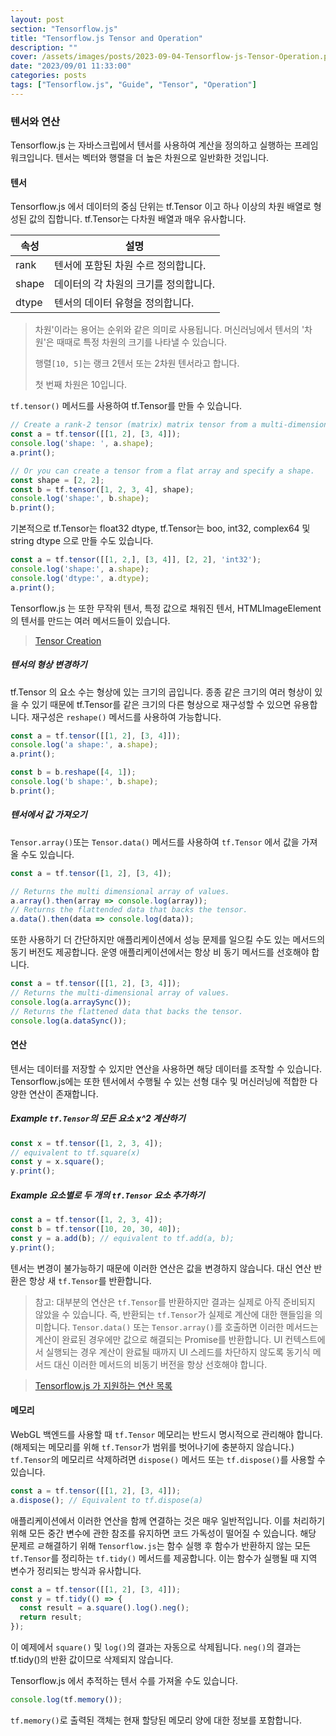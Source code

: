 ```yaml
---
layout: post
section: "Tensorflow.js"
title: "Tensorflow.js Tensor and Operation"
description: ""
cover: /assets/images/posts/2023-09-04-Tensorflow-js-Tensor-Operation.png
date: "2023/09/01 11:33:00"
categories: posts
tags: ["Tensorflow.js", "Guide", "Tensor", "Operation"]
---
```


### 텐서와 연산

Tensorflow.js 는 자바스크립에서 텐서를 사용하여 계산을 정의하고 실행하는 프레임워크입니다. 텐서는 벡터와 행렬을 더 높은 차원으로 일반화한 것입니다.

#### 텐서

Tensorflow.js 에서 데이터의 중심 단위는 tf.Tensor 이고 하나 이상의 차원 배열로 형성된 값의 집합니다. tf.Tensor는 다차원 배열과 매우 유사합니다.

| 속성 | 설명 |
| --- | ---- |
| rank | 텐서에 포함된 차원 수르 정의합니다. |
| shape | 데이터의 각 차원의 크기를 정의합니다. |
| dtype | 텐서의 데이터 유형을 정의합니다. |

> 차원'이라는 용어는 순위와 같은 의미로 사용됩니다. 머신러닝에서 텐서의 '차원'은 때때로 특정 차원의 크기를 나타낼 수 있습니다.
>
> 행렬`[10, 5]`는 랭크 2텐서 또는 2차원 텐서라고 합니다.
>
> 첫 번째 차원은 10입니다.

`tf.tensor()` 메서드를 사용하여 tf.Tensor를 만들 수 있습니다.

```js
// Create a rank-2 tensor (matrix) matrix tensor from a multi-dimensional array.
const a = tf.tensor([[1, 2], [3, 4]]);
console.log('shape: ', a.shape);
a.print();

// Or you can create a tensor from a flat array and specify a shape.
const shape = [2, 2];
const b = tf.tensor([1, 2, 3, 4], shape);
console.log('shape:', b.shape);
b.print();
```

기본적으로 tf.Tensor는 float32 dtype, tf.Tensor는 boo, int32, complex64 및 string dtype 으로 만들 수도 있습니다.

```js
const a = tf.tensor([[1, 2,], [3, 4]], [2, 2], 'int32');
console.log('shape:', a.shape);
console.log('dtype:', a.dtype);
a.print();
```

Tensorflow.js 는 또한 무작위 텐서, 특정 값으로 채워진 텐서, HTMLImageElement 의 텐서를 만드는 여러 메서드들이 있습니다.

> [Tensor Creation](https://js.tensorflow.org/api/latest/?hl=ko&_gl=1*m3f9ix*_ga*MTgwMDE4MTczMC4xNjkzNDQ0MjE0*_ga_W0YLR4190T*MTY5Mzc5MjU4MS41LjEuMTY5Mzc5MzcwMS4wLjAuMA..#Tensors-Creation)

##### 텐서의 형상 변경하기

tf.Tensor 의 요소 수는 형상에 있는 크기의 곱입니다. 종종 같은 크기의 여러 형상이 있을 수 있기 때문에 tf.Tensor를 같은 크기의 다른 형상으로 재구성할 수 있으면 유용합니다. 재구성은 `reshape()` 메서드를 사용하여 가능합니다.

```js
const a = tf.tensor([[1, 2], [3, 4]]);
console.log('a shape:', a.shape);
a.print();

const b = b.reshape([4, 1]);
console.log('b shape:', b.shape);
b.print();
```

##### 텐서에서 값 가져오기

`Tensor.array()`또는 `Tensor.data()` 메서드를 사용하여 `tf.Tensor` 에서 값을 가져올 수도 있습니다.

```js
const a = tf.tensor([1, 2], [3, 4]);

// Returns the multi dimensional array of values.
a.array().then(array => console.log(array));
// Returns the flattended data that backs the tensor.
a.data().then(data => console.log(data));
```

또한 사용하기 더 간단하지만 애플리케이션에서 성능 문제를 일으킬 수도 있는 메서드의 동기 버전도 제공합니다. 운영 애플리케이션에서는 항상 비 동기 메서드를 선호해야 합니다.

```js
const a = tf.tensor([[1, 2], [3, 4]]);
// Returns the multi-dimensional array of values.
console.log(a.arraySync());
// Returns the flattened data that backs the tensor.
console.log(a.dataSync());
```

#### 연산

텐서는 데이터를 저장할 수 있지만 연산을 사용하면 해당 데이터를 조작할 수 있습니다. Tensorflow.js에는 또한 텐서에서 수행될 수 있는 선형 대수 및 머신러닝에 적합한 다양한 연산이 존재합니다.

##### Example `tf.Tensor`의 모든 요소 x^2 계산하기

```js
const x = tf.tensor([1, 2, 3, 4]);
// equivalent to tf.square(x)
const y = x.square();
y.print();
```

##### Example 요소별로 두 개의 `tf.Tensor` 요소 추가하기

```js
const a = tf.tensor([1, 2, 3, 4]);
const b = tf.tensor([10, 20, 30, 40]);
const y = a.add(b); // equivalent to tf.add(a, b);
y.print();
```

텐서는 변경이 불가능하기 때문에 이러한 연산은 값을 변경하지 않습니다. 대신 연산 반환은 항상 새 `tf.Tensor`를 반환합니다.

> 참고: 대부분의 연산은 `tf.Tensor`를 반환하지만 결과는 실제로 아직 준비되지 않았을 수 있습니다. 즉, 반환되는 `tf.Tensor`가 실제로 계산에 대한 핸들임을 의미합니다. `Tensor.data()` 또는 `Tensor.array()`를 호출하면 이러한 메서드는 계산이 완료된 경우에만 값으로 해결되는 Promise를 반환합니다. UI 컨텍스트에서 실행되는 경우 계산이 완료될 때까지 UI 스레드를 차단하지 않도록 동기식 메서드 대신 이러한 메서드의 비동기 버전을 항상 선호해야 합니다.

> [Tensorflow.js 가 지원하는 연산 목록](https://js.tensorflow.org/api/latest/?hl=ko&_gl=1*1b7xqyw*_ga*MTgwMDE4MTczMC4xNjkzNDQ0MjE0*_ga_W0YLR4190T*MTY5Mzc5MjU4MS41LjEuMTY5Mzc5MzcwMS4wLjAuMA..#Operations)

#### 메모리

WebGL 백엔드를 사용할 때 `tf.Tensor` 메모리는 반드시 명시적으로 관리해야 합니다. (해제되는 메모리를 위해 `tf.Tensor`가 범위를 벗어나기에 충분하지 않습니다.) `tf.Tensor`의 메모리르 삭제하려면 `dispose()` 메서드 또는 `tf.dispose()`를 사용할 수 있습니다.

```js
const a = tf.tensor([[1, 2], [3, 4]]);
a.dispose(); // Equivalent to tf.dispose(a)
```

애플리케이션에서 이러한 연산을 함께 연결하는 것은 매우 일반적입니다. 이를 처리하기 위해 모든 중간 변수에 관한 참조를 유지하면 코드 가독성이 떨어질 수 있습니다. 해당 문제르 ㄹ해결하기 위해 `Tensorflow.js`는 함수 실행 후 함수가 반환하지 않는 모든 `tf.Tensor`를 정리하는 `tf.tidy()` 메서드를 제공합니다. 이는 함수가 실행될 때 지역 변수가 정리되는 방식과 유사합니다.

```js
const a = tf.tensor([[1, 2], [3, 4]]);
const y = tf.tidy(() => {
  const result = a.square().log().neg();
  return result;
});
```

이 예제에서 `square()` 및 `log()`의 결과는 자동으로 삭제됩니다. `neg()`의 결과는 tf.tidy()의 반환 값이므로 삭제되지 않습니다.

Tensorflow.js 에서 추적하는 텐서 수를 가져올 수도 있습니다.

```js
console.log(tf.memory());
```

`tf.memory()`로 출력된 객체는 현재 할당된 메모리 양에 대한 정보를 포함합니다.

